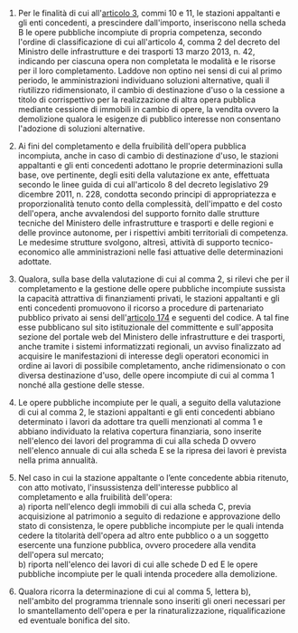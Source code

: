 1. Per le finalità di cui all'[articolo 3](/index.html?article=allegato-1.5-articolo-3&version=1), commi 10 e 11, le stazioni appaltanti e gli enti concedenti, a prescindere dall'importo, inseriscono nella scheda B le opere pubbliche incompiute di propria competenza, secondo l'ordine di classificazione di cui all'articolo 4, comma 2 del decreto del Ministro delle infrastrutture e dei trasporti 13 marzo 2013, n. 42, indicando per ciascuna opera non completata le modalità e le risorse per il loro completamento. Laddove non optino nei sensi di cui al primo periodo, le amministrazioni individuano soluzioni alternative, quali il riutilizzo ridimensionato, il cambio di destinazione d'uso o la cessione a titolo di corrispettivo per la realizzazione di altra opera pubblica mediante cessione di immobili in cambio di opere, la vendita ovvero la demolizione qualora le esigenze di pubblico interesse non consentano l'adozione di soluzioni alternative.

2. Ai fini del completamento e della fruibilità dell'opera pubblica incompiuta, anche in caso di cambio di destinazione d'uso, le stazioni appaltanti e gli enti concedenti adottano le proprie determinazioni sulla base, ove pertinente, degli esiti della valutazione ex ante, effettuata secondo le linee guida di cui all'articolo 8 del decreto legislativo 29 dicembre 2011, n. 228, condotta secondo principi di appropriatezza e proporzionalità tenuto conto della complessità, dell'impatto e del costo dell'opera, anche avvalendosi del supporto fornito dalle strutture tecniche del Ministero delle infrastrutture e trasporti e delle regioni e delle province autonome, per i rispettivi ambiti territoriali di competenza. Le medesime strutture svolgono, altresì, attività di supporto tecnico-economico alle amministrazioni nelle fasi attuative delle determinazioni adottate.

3. Qualora, sulla base della valutazione di cui al comma 2, si rilevi che per il completamento e la gestione delle opere pubbliche incompiute sussista la capacità attrattiva di finanziamenti privati, le stazioni appaltanti e gli enti concedenti promuovono il ricorso a procedure di partenariato pubblico privato ai sensi dell'[articolo 174](/index.html?article=articolo-174&version=1) e seguenti del codice. A tal fine esse pubblicano sul sito istituzionale del committente e sull'apposita sezione del portale web del Ministero delle infrastrutture e dei trasporti, anche tramite i sistemi informatizzati regionali, un avviso finalizzato ad acquisire le manifestazioni di interesse degli operatori economici in ordine ai lavori di possibile completamento, anche ridimensionato o con diversa destinazione d'uso, delle opere incompiute di cui al comma 1 nonché alla gestione delle stesse. 

4. Le opere pubbliche incompiute per le quali, a seguito della valutazione di cui al comma 2, le stazioni appaltanti e gli enti concedenti abbiano determinato i lavori da adottare tra quelli menzionati al comma 1 e abbiano individuato la relativa copertura finanziaria, sono inserite nell'elenco dei lavori del programma di cui alla scheda D ovvero nell'elenco annuale di cui alla scheda E se la ripresa dei lavori è prevista nella prima annualità.

5. Nel caso in cui la stazione appaltante o l’ente concedente abbia ritenuto, con atto motivato, l'insussistenza dell'interesse pubblico al completamento e alla fruibilità dell'opera:<br>a) riporta nell'elenco degli immobili di cui alla scheda C, previa acquisizione al patrimonio a seguito di redazione e approvazione dello stato di consistenza, le opere pubbliche incompiute per le quali intenda cedere la titolarità dell'opera ad altro ente pubblico o a un soggetto esercente una funzione pubblica, ovvero procedere alla vendita dell'opera sul mercato;<br>b) riporta nell'elenco dei lavori di cui alle schede D ed E le opere pubbliche incompiute per le quali intenda procedere alla demolizione.

6. Qualora ricorra la determinazione di cui al comma 5, lettera b), nell'ambito del programma triennale sono inseriti gli oneri necessari per lo smantellamento dell'opera e per la rinaturalizzazione, riqualificazione ed eventuale bonifica del sito.